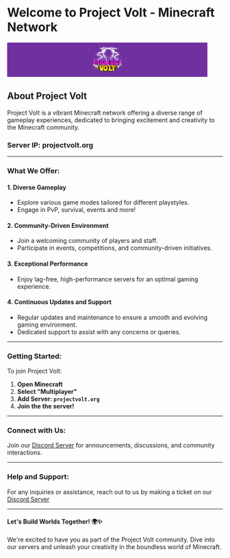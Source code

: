 # Welcome to Project Volt - Minecraft Network

![Project Volt Banner](profile/serverbanner.jpg)

## About Project Volt

Project Volt is a vibrant Minecraft network offering a diverse range of gameplay experiences, dedicated to bringing excitement and creativity to the Minecraft community.

### Server IP: projectvolt.org

---

### What We Offer:

#### 1. **Diverse Gameplay**
   - Explore various game modes tailored for different playstyles.
   - Engage in PvP, survival, events and more!

#### 2. **Community-Driven Environment**
   - Join a welcoming community of players and staff.
   - Participate in events, competitions, and community-driven initiatives.

#### 3. **Exceptional Performance**
   - Enjoy lag-free, high-performance servers for an optimal gaming experience.

#### 4. **Continuous Updates and Support**
   - Regular updates and maintenance to ensure a smooth and evolving gaming environment.
   - Dedicated support to assist with any concerns or queries.

---

### Getting Started:

To join Project Volt:

1. **Open Minecraft**
2. **Select "Multiplayer"**
3. **Add Server: `projectvolt.org`**
4. **Join the the server!**

---

### Connect with Us:

Join our [Discord Server](https://discord.gg/9JaffsBm3h) for announcements, discussions, and community interactions.

---

### Help and Support:

For any inquiries or assistance, reach out to us by making a ticket on our [Discord Server](https://discord.gg/9JaffsBm3h)

---

#### Let's Build Worlds Together! 🌍✨

We're excited to have you as part of the Project Volt community. Dive into our servers and unleash your creativity in the boundless world of Minecraft.

